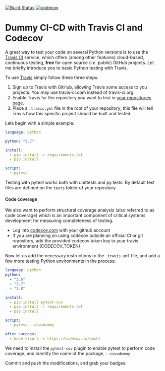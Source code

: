 [![Build Status](https://travis-ci.org/vmspereira/Dummy.svg?branch=travis)](https://travis-ci.org/vmspereira/Dummy)
[![codecov](https://codecov.io/gh/vmspereira/Dummy/branch/workflow/graph/badge.svg?token=ugFx13qISc)](https://codecov.io/gh/vmspereira/Dummy)

# Dummy CI-CD with Travis CI and Codecov

A great way to test your code on several Python versions is to use the [Travis CI](https://travis-ci.org) service, which offers (among other features) cloud-based, continuous testing, **free** for open source (i.e. public) GitHub projects. Let me briefly introduce you to basic Python testing with Travis.

To use [Travis](https://travis-ci.org) simply follow these three steps:

1. Sign up to Travis with GitHub, allowing Travis some access to you projects. You may use travis-ci.com instead of travis-ci.org.
2. Enable Travis for the repository you want to test in [your repositories page](https://travis-ci.org/account/repositories).
3. Place a `.travis.yml` file in the root of your repository; this file will tell Travis how this specific project should be built and tested.


Lets begin with a simple example:

```yaml
language: python

python: "3.7"

install:
  - pip install -r requirements.txt
  - pip install .

script:
  - pytest
```

Testing with pytest works both with unittests and py.tests. By default test files are defined on the `tests` folder of your repository.

#### Code coverage

We also want to perform structural coverage analysis (also referred to as code coverage) which is an important component of critical systems development for measuring completeness of testing.

- Log into [codecov.com]() with your github account
- If you are planning on using codecov outside an official CI or git repository, add the provided codecov token key to your travis environment (CODECOV_TOKEN)

Now let us add the necessary instructions to the `.travis.yml` file, and add a few more testing Python environments in the process:

```yaml
language: python
python:
  - "3.6"
  - "3.7"
  - "3.8"

install:
  - pip install pytest-cov
  - pip install -r requirements.txt
  - pip install .

script:
  - pytest --cov=dummy

after_success:
  - bash <(curl -s https://codecov.io/bash)
```

We need to install the `pytest-cov` plugin to enable pytest to perform code coverage, and identify the name of the package, `--cov=dummy`

Commit and push the modifications, and grab your badges.
